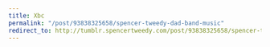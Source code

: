 ```yaml
---
title: Xbc
permalink: "/post/93838325658/spencer-tweedy-dad-band-music"
redirect_to: http://tumblr.spencertweedy.com/post/93838325658/spencer-tweedy-dad-band-music
---
```


